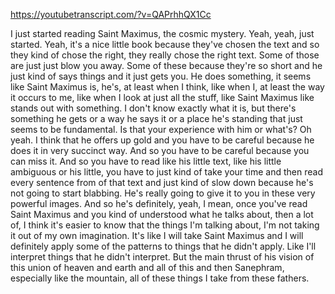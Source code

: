 https://youtubetranscript.com/?v=QAPrhhQX1Cc

 I just started reading Saint Maximus, the cosmic mystery. Yeah, yeah, just started. Yeah, it's a nice little book because they've chosen the text and so they kind of chose the right, they really chose the right text. Some of those are just just blow you away. Some of these because they're so short and he just kind of says things and it just gets you. He does something, it seems like Saint Maximus is, he's, at least when I think, like when I, at least the way it occurs to me, like when I look at just all the stuff, like Saint Maximus like stands out with something. I don't know exactly what it is, but there's something he gets or a way he says it or a place he's standing that just seems to be fundamental. Is that your experience with him or what's? Oh yeah. I think that he offers up gold and you have to be careful because he does it in very succinct way. And so you have to be careful because you can miss it. And so you have to read like his little text, like his little ambiguous or his little, you have to just kind of take your time and then read every sentence from of that text and just kind of slow down because he's not going to start blabbing. He's really going to give it to you in these very powerful images. And so he's definitely, yeah, I mean, once you've read Saint Maximus and you kind of understood what he talks about, then a lot of, I think it's easier to know that the things I'm talking about, I'm not taking it out of my own imagination. It's like I will take Saint Maximus and I will definitely apply some of the patterns to things that he didn't apply. Like I'll interpret things that he didn't interpret. But the main thrust of his vision of this union of heaven and earth and all of this and then Sanephram, especially like the mountain, all of these things I take from these fathers.
